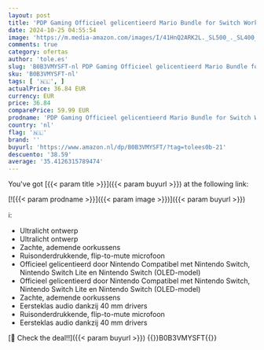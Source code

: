 ```yaml
---
layout: post
title: 'PDP Gaming Officieel gelicentieerd Mario Bundle for Switch Works met Switch OLED & Lite'
date: 2024-10-25 04:55:54
image: 'https://m.media-amazon.com/images/I/41HnQ2ARK2L._SL500_._SL400_.jpg'
comments: true
category: ofertas
author: 'tole.es'
slug: 'B0B3VMYSFT-nl PDP Gaming Officieel gelicentieerd Mario Bundle for Switch...'
sku: 'B0B3VMYSFT-nl'
tags: [ '🇳🇱', ]
actualPrice: 36.84 EUR
currency: EUR
price: 36.84
comparePrice: 59.99 EUR
prodname: 'PDP Gaming Officieel gelicentieerd Mario Bundle for Switch Works met Switch OLED & Lite'
country: 'nl'
flag: '🇳🇱'
brand: ''
buyurl: 'https://www.amazon.nl/dp/B0B3VMYSFT/?tag=tolees0b-21'
descuento: '38.59'
average: '35.4126315789474'
---
```


You've got [{{< param title >}}]({{< param buyurl >}}) at the following link:

[![{{< param prodname >}}]({{< param image >}})]({{< param buyurl >}})

ℹ️:

- Ultralicht ontwerp
- Ultralicht ontwerp
- Zachte, ademende oorkussens
- Ruisonderdrukkende, flip-to-mute microfoon
- Officieel gelicentieerd door Nintendo Compatibel met Nintendo Switch, Nintendo Switch Lite en Nintendo Switch (OLED-model)
- Officieel gelicentieerd door Nintendo Compatibel met Nintendo Switch, Nintendo Switch Lite en Nintendo Switch (OLED-model)
- Zachte, ademende oorkussens
- Eersteklas audio dankzij 40 mm drivers
- Ruisonderdrukkende, flip-to-mute microfoon
- Eersteklas audio dankzij 40 mm drivers

[🛒 Check the deal!!]({{< param buyurl >}})
{{<world>}}B0B3VMYSFT{{</world>}}
